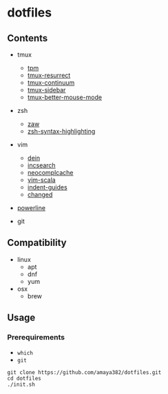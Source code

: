 # dotfiles

## Contents

* tmux
    * [tpm](https://github.com/tmux-plugins/tpm)
    * [tmux-resurrect](https://github.com/tmux-plugins/tmux-resurrect)
    * [tmux-continuum](https://github.com/tmux-plugins/tmux-continuum)
    * [tmux-sidebar](https://github.com/tmux-plugins/tmux-sidebar)
    * [tmux-better-mouse-mode](https://github.com/NHDaly/tmux-better-mouse-mode)

* zsh
    * [zaw](https://github.com/zsh-users/zaw)
    * [zsh-syntax-highlighting](https://github.com/zsh-users/zsh-syntax-highlighting)

* vim
    * [dein](https://github.com/Shougo/dein.vim)
    * [incsearch](https://github.com/haya14busa/incsearch.vim)
    * [neocomplcache](https://github.com/Shougo/neocomplcache.vim)
    * [vim-scala](https://github.com/derekwyatt/vim-scala)
    * [indent-guides](https://github.com/nathanaelkane/vim-indent-guides)
    * [changed](https://github.com/leftouterjoin/changed)

* [powerline](https://github.com/powerline/powerline)

* git


## Compatibility

* linux
    * apt
    * dnf
    * yum
* osx
    * brew


## Usage

### Prerequirements

* `which`
* `git`

```shell
git clone https://github.com/amaya382/dotfiles.git
cd dotfiles
./init.sh
```
